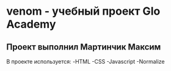 # venom - учебный проект Glo Academy
## Проект выполнил Мартинчик Максим

В проекте используется:
-HTML
-CSS
-Javascript
-Normalize
